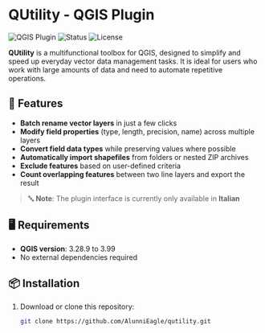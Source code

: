 # QUtility - QGIS Plugin

![QGIS Plugin](https://img.shields.io/badge/QGIS-3.28%2B-green)
![Status](https://img.shields.io/badge/status-stable-brightgreen)
![License](https://img.shields.io/badge/license-GPL--2.0-blue)

**QUtility** is a multifunctional toolbox for QGIS, designed to simplify and speed up everyday vector data management tasks. It is ideal for users who work with large amounts of data and need to automate repetitive operations.

## 🚀 Features

- **Batch rename vector layers** in just a few clicks  
- **Modify field properties** (type, length, precision, name) across multiple layers  
- **Convert field data types** while preserving values where possible  
- **Automatically import shapefiles** from folders or nested ZIP archives  
- **Exclude features** based on user-defined criteria  
- **Count overlapping features** between two line layers and export the result  

> 🔤 **Note**: The plugin interface is currently only available in **Italian**

## 🖥️ Requirements

- **QGIS version**: 3.28.9 to 3.99
- No external dependencies required

## 📦 Installation

1. Download or clone this repository:
   ```bash
   git clone https://github.com/AlunniEagle/qutility.git